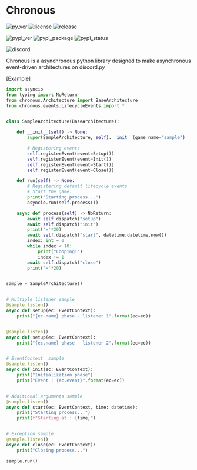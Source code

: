 # Chronous
![py_ver](https://img.shields.io/pypi/pyversions/chronous?label=Python%20Version&logo=python&logoColor=yellow)
![license](https://img.shields.io/github/license/Lapis0875/chronous?logo=github&logoColor=white)
![release](https://img.shields.io/github/release-date/Lapis0875/Chronous)

![pypi_ver](https://img.shields.io/pypi/v/chronous?logo=pypi&logoColor=blue)
![pypi_package](https://img.shields.io/pypi/format/chronous?label=package&logo=pypi)
![pypi_status](https://img.shields.io/pypi/status/chronous?color=blue&logo=pypi&logoColor=blue)

![discord](https://img.shields.io/discord/622434051365535745?color=blue&label=Discord&logo=Discord&logoColor=White)


Chronous is a asynchronous python library designed to make asynchronous event-driven architectures on discord.py

[Example]
```python
import asyncio
from typing import NoReturn
from chronous.Architecture import BaseArchitecture
from chronous.events.LifecycleEvents import *


class SampleArchitecture(BaseArchitecture):

    def __init__(self) -> None:
        super(SampleArchitecture, self).__init__(game_name="sample")

        # Registering events
        self.registerEvent(event=Setup())
        self.registerEvent(event=Init())
        self.registerEvent(event=Start())
        self.registerEvent(event=Close())

    def run(self) -> None:
        # Registering default lifecycle events
        # Start the game.
        print("Starting process...")
        asyncio.run(self.process())

    async def process(self) -> NoReturn:
        await self.dispatch("setup")
        await self.dispatch("init")
        print('='*20)
        await self.dispatch("start", datetime.datetime.now())
        index: int = 0
        while index < 10:
            print("Looping!")
            index += 1
        await self.dispatch("close")
        print('='*20)


sample = SampleArchitecture()


# Multiple listener sample
@sample.listen()
async def setup(ec: EventContext):
    print("{ec.name} phase - listener 1".format(ec=ec))


@sample.listen()
async def setup(ec: EventContext):
    print("{ec.name} phase - listener 2".format(ec=ec))


# EventContext  sample
@sample.listen()
async def init(ec: EventContext):
    print("Initialization phase")
    print("Event : {ec.event}".format(ec=ec))


# Additional arguments sample
@sample.listen()
async def start(ec: EventContext, time: datetime):
    print("Starting process...")
    print(f"Starting at : {time}")


# Exception sample
@sample.listen()
async def close(ec: EventContext):
    print("Closing process...")

sample.run()

```
